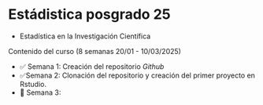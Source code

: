 # Estádistica posgrado 25
+ Estadística en la Investigación Científica

Contenido del curso (8 semanas 20/01 - 10/03/2025) 

- :white_check_mark: Semana 1: Creación del repositorio *Github*
- :white_check_mark:Semana 2: Clonación del repositorio y creación del primer proyecto en Rstudio.
- :black_square_button: Semana 3: